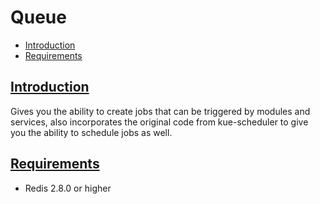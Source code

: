 # Queue

- [Introduction](#introduction)
- [Requirements](#requirements)

## [Introduction](#introduction)

Gives you the ability to create jobs that can be triggered by modules and services, also incorporates the original code from kue-scheduler to give you the ability to schedule jobs as well.

## [Requirements](#requirements)

- Redis 2.8.0 or higher
